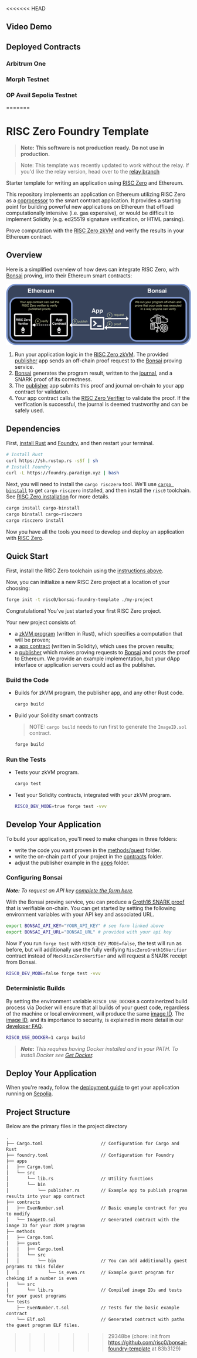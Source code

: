 <<<<<<< HEAD
## Video Demo

## Deployed Contracts

### Arbitrum One

### Morph Testnet

### OP Avail Sepolia Testnet
=======
# RISC Zero Foundry Template

> **Note: This software is not production ready. Do not use in production.**

> Note: This template was recently updated to work without the relay.
> If you'd like the relay version, head over to the [relay branch](https://github.com/risc0/bonsai-foundry-template/tree/relay)

Starter template for writing an application using [RISC Zero] and Ethereum.

This repository implements an application on Ethereum utilizing RISC Zero as a [coprocessor] to the smart contract application.
It provides a starting point for building powerful new applications on Ethereum that offload computationally intensive (i.e. gas expensive), or would be difficult to implement Solidity (e.g. ed25519 signature verification, or HTML parsing).

Prove computation with the [RISC Zero zkVM] and verify the results in your Ethereum contract.

## Overview

Here is a simplified overview of how devs can integrate RISC Zero, with [Bonsai] proving, into their Ethereum smart contracts:

![RISC Zero Foundry Template Diagram](images/risc0-foundry-template.png)

1. Run your application logic in the [RISC Zero zkVM]. The provided [publisher] app sends an off-chain proof request to the [Bonsai] proving service.
2. [Bonsai] generates the program result, written to the [journal], and a SNARK proof of its correctness.
3. The [publisher] app submits this proof and journal on-chain to your app contract for validation.
4. Your app contract calls the [RISC Zero Verifier] to validate the proof. If the verification is successful, the journal is deemed trustworthy and can be safely used.

## Dependencies

First, [install Rust] and [Foundry], and then restart your terminal.

```sh
# Install Rust
curl https://sh.rustup.rs -sSf | sh
# Install Foundry
curl -L https://foundry.paradigm.xyz | bash
```

Next, you will need to install the `cargo risczero` tool.
We'll use [`cargo binstall`][cargo-binstall] to get `cargo-risczero` installed, and then install the `risc0` toolchain.
See [RISC Zero installation] for more details.

```sh
cargo install cargo-binstall
cargo binstall cargo-risczero
cargo risczero install
```

Now you have all the tools you need to develop and deploy an application with [RISC Zero].

## Quick Start

First, install the RISC Zero toolchain using the [instructions above](#dependencies).

Now, you can initialize a new RISC Zero project at a location of your choosing:

```sh
forge init -t risc0/bonsai-foundry-template ./my-project
```

Congratulations! You've just started your first RISC Zero project.

Your new project consists of:

- a [zkVM program] (written in Rust), which specifies a computation that will be proven;
- a [app contract] (written in Solidity), which uses the proven results;
- a [publisher] which makes proving requests to [Bonsai] and posts the proof to Ethereum.
  We provide an example implementation, but your dApp interface or application servers could act as the publisher.

### Build the Code

- Builds for zkVM program, the publisher app, and any other Rust code.

  ```sh
  cargo build
  ```

- Build your Solidity smart contracts

  > NOTE: `cargo build` needs to run first to generate the `ImageID.sol` contract.

  ```sh
  forge build
  ```

### Run the Tests

- Tests your zkVM program.

  ```sh
  cargo test
  ```

- Test your Solidity contracts, integrated with your zkVM program.

  ```sh
  RISC0_DEV_MODE=true forge test -vvv 
  ```

## Develop Your Application

To build your application, you'll need to make changes in three folders:

- write the code you want proven in the [methods/guest](./methods/guest/) folder.
- write the on-chain part of your project in the [contracts](./contracts/) folder.
- adjust the publisher example in the [apps](./apps/) folder.

### Configuring Bonsai

***Note:*** *To request an API key [complete the form here](https://bonsai.xyz/apply).*

With the Bonsai proving service, you can produce a [Groth16 SNARK proof] that is verifiable on-chain.
You can get started by setting the following environment variables with your API key and associated URL.

```bash
export BONSAI_API_KEY="YOUR_API_KEY" # see form linked above
export BONSAI_API_URL="BONSAI_URL" # provided with your api key
```

Now if you run `forge test` with `RISC0_DEV_MODE=false`, the test will run as before, but will additionally use the fully verifying `RiscZeroGroth16Verifier` contract instead of `MockRiscZeroVerifier` and will request a SNARK receipt from Bonsai.

```bash
RISC0_DEV_MODE=false forge test -vvv
```

### Deterministic Builds

By setting the environment variable `RISC0_USE_DOCKER` a containerized build process via Docker will ensure that all builds of your guest code, regardless of the machine or local environment, will produce the same [image ID][image-id].
The [image ID][image-id], and its importance to security, is explained in more detail in our [developer FAQ].

```bash
RISC0_USE_DOCKER=1 cargo build
```

> ***Note:*** *This requires having Docker installed and in your PATH. To install Docker see [Get Docker].*

## Deploy Your Application

When you're ready, follow the [deployment guide] to get your application running on [Sepolia].

## Project Structure

Below are the primary files in the project directory

```text
.
├── Cargo.toml                      // Configuration for Cargo and Rust
├── foundry.toml                    // Configuration for Foundry
├── apps
│   ├── Cargo.toml
│   └── src
│       └── lib.rs                  // Utility functions
│       └── bin                     
│           └── publisher.rs        // Example app to publish program results into your app contract 
├── contracts
│   ├── EvenNumber.sol              // Basic example contract for you to modify
│   └── ImageID.sol                 // Generated contract with the image ID for your zkVM program
├── methods
│   ├── Cargo.toml
│   ├── guest
│   │   ├── Cargo.toml
│   │   └── src
│   │       └── bin                 // You can add additionally guest prgrams to this folder
│   │           └── is_even.rs      // Example guest program for cheking if a number is even
│   └── src
│       └── lib.rs                  // Compiled image IDs and tests for your guest programs
└── tests
    ├── EvenNumber.t.sol            // Tests for the basic example contract
    └── Elf.sol                     // Generated contract with paths the guest program ELF files.
```

[Bonsai]: https://dev.bonsai.xyz/
[Foundry]: https://getfoundry.sh/
[Get Docker]: https://docs.docker.com/get-docker/
[Groth16 SNARK proof]: https://www.risczero.com/news/on-chain-verification
[RISC Zero Verifier]: https://github.com/risc0/risc0/blob/release-0.21/bonsai/ethereum/contracts/IRiscZeroVerifier.sol
[RISC Zero installation]: https://dev.risczero.com/api/zkvm/install
[RISC Zero zkVM]: https://dev.risczero.com/zkvm
[RISC Zero]: https://www.risczero.com/
[Sepolia]: https://www.alchemy.com/overviews/sepolia-testnet
[app contract]: ./contracts/
[cargo-binstall]: https://github.com/cargo-bins/cargo-binstall#cargo-binaryinstall
[coprocessor]: https://www.risczero.com/news/a-guide-to-zk-coprocessors-for-scalability
[deployment guide]: /deployment-guide.md
[developer FAQ]: https://dev.risczero.com/faq#zkvm-application-design
[image-id]: https://dev.risczero.com/terminology#image-id
[install Rust]: https://doc.rust-lang.org/cargo/getting-started/installation.html
[journal]: https://dev.risczero.com/terminology#journal
[publisher]: ./apps/README.md
[zkVM program]: ./methods/guest/
>>>>>>> 29348be (chore: init from https://github.com/risc0/bonsai-foundry-template at 83b3129)

